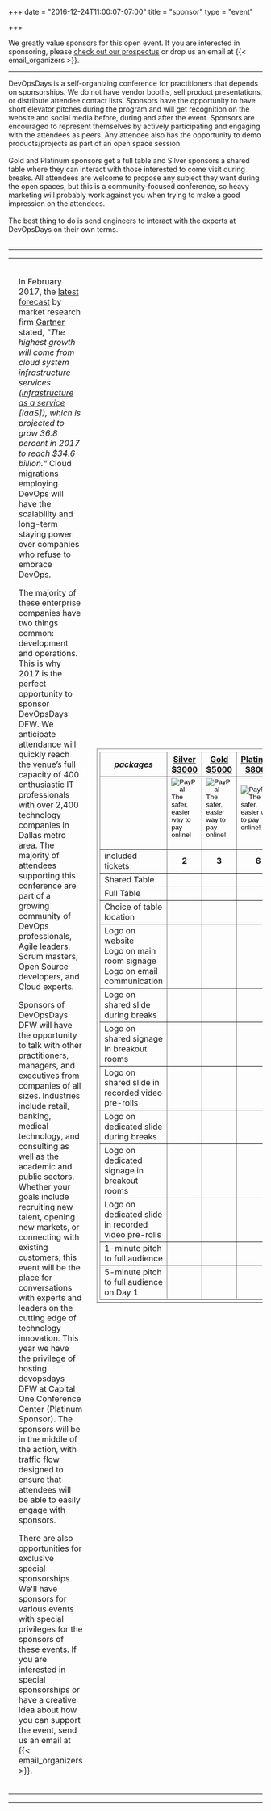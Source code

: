 +++
date = "2016-12-24T11:00:07-07:00"
title = "sponsor"
type = "event"


+++

We greatly value sponsors for this open event.  If you are interested in sponsoring, please <a href="https://assets.devopsdays.org/events/2017/dallas/DevOpsDays_Dallas_2017_Sponsor_Prospectus.pdf">check out our prospectus</a> or drop us an email at {{< email_organizers >}}.

<hr>

DevOpsDays is a self-organizing conference for practitioners that depends on sponsorships. We do not have vendor booths, sell product presentations, or distribute attendee contact lists. Sponsors have the opportunity to have short elevator pitches during the program and will get recognition on the website and social media before, during and after the event. Sponsors are encouraged to represent themselves by actively participating and engaging with the attendees as peers. Any attendee also has the opportunity to demo products/projects as part of an open space session.
<br><br>
Gold and Platinum sponsors get a full table and Silver sponsors a shared table where they can interact with those interested to come visit during breaks. All attendees are welcome to propose any subject they want during the open spaces, but this is a community-focused conference, so heavy marketing will probably work against you when trying to make a good impression on the attendees.
<br><br>
The best thing to do is send engineers to interact with the experts at DevOpsDays on their own terms.
<br><br>
<hr/>

<div>
<table>
<tr>
<td width="40%" style="padding:20px;vertical-align:top;">
<p>In February 2017, the <a href="http://www.gartner.com/newsroom/id/3616417">latest forecast</a> by market research firm <a href="http://www.gartner.com/newsroom/id/3616417">Gartner</a> stated, <i>“The highest growth will come from cloud system infrastructure services (<a href="http://www.gartner.com/it-glossary/infrastructure-as-a-service-iaas/">infrastructure as a service</a> [IaaS]), which is projected to grow 36.8 percent in 2017 to reach $34.6 billion.“</i> Cloud migrations employing DevOps will have the scalability and long-term staying power over companies who refuse to embrace DevOps.
</p>
<p>
The majority of these enterprise companies have two things common: development and operations. This is why 2017 is the perfect opportunity to sponsor DevOpsDays DFW. We anticipate attendance will quickly reach the venue’s full capacity of 400 enthusiastic IT professionals with over 2,400 technology companies in Dallas metro area. The majority of attendees supporting this conference are part of a growing community of DevOps professionals, Agile leaders, Scrum masters, Open Source developers, and Cloud experts.
</p>
<p>
Sponsors of DevOpsDays DFW will have the opportunity to talk with other practitioners, managers, and executives from companies of all sizes. Industries include retail, banking, medical technology, and consulting as well as the academic and public sectors.
Whether your goals include recruiting new talent, opening new markets, or connecting with existing customers, this event will be the place for conversations with experts and leaders on the cutting edge of technology innovation.
This year we have the privilege of hosting devopsdays DFW at Capital One Conference Center (Platinum Sponsor). The sponsors will be in the middle of the action, with traffic flow designed to ensure that attendees will be able to easily engage with sponsors.
</p>
<p>
  There are also opportunities for exclusive special sponsorships. We'll have sponsors for various events with special privileges for the sponsors of these events. If you are interested in special sponsorships or have a creative idea about how you can support the event, send us an email at {{< email_organizers >}}.
</p>
</td>
<td style="valign:top;">
<table border=1 cellpadding="8px" style="padding:5px;">
  <tr>
    <th><i>packages</i></th>
    <th><center><b><u>Silver<br />$3000</u></center></b></th>
    <th><center><b><u>Gold<br />$5000</u></center></b></th>
    <th><center><b><u>Platinum<br />$8000</u></center></b></th>
  </tr>
<tr>
  <td>&nbsp;</td>
  <td >
  <center>
    <form action="https://www.paypal.com/cgi-bin/webscr" method="post" target="_top">
      <input type="hidden" name="cmd" value="_s-xclick">
      <input type="hidden" name="hosted_button_id" value="QGEFGDR6XFRP2">
      <input type="image" src="https://www.paypalobjects.com/en_US/i/btn/btn_paynowCC_LG.gif" border="0" name="submit" alt="PayPal - The safer, easier way to pay online!">
      <img alt="" border="0" src="https://www.paypalobjects.com/en_US/i/scr/pixel.gif" width="1" height="1" />
    </form>
  </center>
  </td>
  <td >
  <center>
    <form action="https://www.paypal.com/cgi-bin/webscr" method="post" target="_top">
      <input type="hidden" name="cmd" value="_s-xclick">
      <input type="hidden" name="hosted_button_id" value="T9FFFGP72XC4Y">
      <input type="image" src="https://www.paypalobjects.com/en_US/i/btn/btn_paynowCC_LG.gif" border="0" name="submit" alt="PayPal - The safer, easier way to pay online!">
      <img alt="" border="0" src="https://www.paypalobjects.com/en_US/i/scr/pixel.gif" width="1" height="1">
    </form>
  </center>
  </td>
  <td >
  <center>
    <form action="https://www.paypal.com/cgi-bin/webscr" method="post" target="_top">
      <input type="hidden" name="cmd" value="_s-xclick">
      <input type="hidden" name="hosted_button_id" value="VZT48NR758M6A">
      <input type="image" src="https://www.paypalobjects.com/en_US/i/btn/btn_paynowCC_LG.gif" border="0" name="submit" alt="PayPal - The safer, easier way to pay online!">
      <img alt="" border="0" src="https://www.paypalobjects.com/en_US/i/scr/pixel.gif" width="1" height="1">
    </form>
    </center>
  </td>
</tr>
<tr>
  <td>included tickets</td>
  <td ><center><b>2</b></center></td>
  <td ><center><b>3</b></center></td>
  <td ><center><b>6</b></center></td>
</tr>
<tr>
  <td>Shared Table</td>
  <td align="center"><i style="color:green;" class="fa fa-check"></i></td>
  <td >&nbsp;</td>
  <td >&nbsp;</td>
</tr>
<tr>
  <td>Full Table</td>
  <td >&nbsp;</td>
  <td align="center"><i style="color:green;" class="fa fa-check"></i></td>
  <td align="center"><i style="color:green;" class="fa fa-check"></i></td>
</tr>
<tr>
  <td>Choice of table location</td>
  <td>&nbsp;</td>
  <td >&nbsp;</td>
  <td align="center"><i style="color:green;" class="fa fa-check"></i></td>
</tr>
<tr>
  <td>Logo on website <br />  Logo on main room signage <br />  Logo on email communication  </td>  <td align="center"><i style="color:green;" class="fa fa-check"></i></td>
  <td align="center"><i style="color:green;" class="fa fa-check"></i></td>
  <td align="center"><i style="color:green;" class="fa fa-check"></i></td>
</tr>
<tr>
  <td>Logo on shared slide during breaks</td>
  <td align="center"><i style="color:green;" class="fa fa-check"></i></td>
  <td align="center"><i style="color:green;" class="fa fa-check"></i></td>
  <td >&nbsp;</td>
</tr>
</tr>
<tr>
  <td>Logo on shared signage in breakout rooms</td>
  <td>&nbsp;</td>
  <td align="center"><i style="color:green;" class="fa fa-check"></i></td>
  <td>&nbsp;</td>
</tr>
<tr>
  <td>Logo on shared slide in recorded video pre-rolls</td>
  <td>&nbsp;</td>
  <td align="center"><i style="color:green;" class="fa fa-check"></i></td>
  <td >&nbsp;</td>
</tr>
<tr>
  <td>Logo on dedicated slide during breaks</td>
  <td>&nbsp;</td>
  <td >&nbsp;</td>
  <td align="center"><i style="color:green;" class="fa fa-check"></i></td>
</tr>
<tr>
  <td>Logo on dedicated signage in breakout rooms</td>
  <td>&nbsp;</td>
  <td>&nbsp;</td>
  <td align="center"><i style="color:green;" class="fa fa-check"></i></td>
</tr>
<tr>
  <td>Logo on dedicated slide in recorded video pre-rolls</td>
  <td>&nbsp;</td>
  <td>&nbsp;</td>
  <td align="center"><i style="color:green;" class="fa fa-check"></i></td>
</tr>
<tr>
  <td>1-minute pitch to full audience</td>
  <td>&nbsp;</td>
  <td align="center"><i style="color:green;" class="fa fa-check"></i></td>
  <td >&nbsp;</td>
</tr>
<tr>
  <td>5-minute pitch to full audience on Day 1</td>
  <td>&nbsp;</td>
  <td>&nbsp;</td>
  <td align="center"><i style="color:green;" class="fa fa-check"></i></td>
</tr>
</table>
</td></tr>
</table>
</div>

<hr/>

<br>
<br>
<!-- Go to www.addthis.com/dashboard to customize your tools -->
<div class="addthis_horizontal_follow_toolbox"></div>
<!-- Go to www.addthis.com/dashboard to customize your tools -->
<script type="text/javascript" src="//s7.addthis.com/js/300/addthis_widget.js#pubid=ra-5724f5b54cc142a1"></script>

